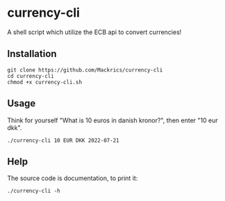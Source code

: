 # currency-cli

A shell script which utilize the ECB api to convert currencies!


## Installation

```
git clone https://github.com/Mackrics/currency-cli
cd currency-cli
chmod +x currency-cli.sh
```

## Usage

Think for yourself "What is 10 euros in danish kronor?", then enter "10 eur dkk".

```
./currency-cli 10 EUR DKK 2022-07-21
```

## Help

The source code is documentation, to print it:

```
./currency-cli -h
```

